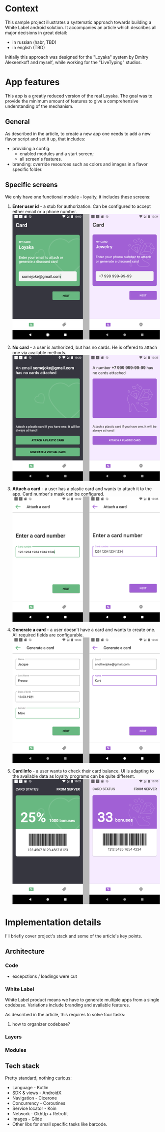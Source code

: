 # Context
This sample project illustrates a systematic approach towards building a White Label android solution. 
It accompanies an article which describes all major decisions in great detail:
* in russian (habr, TBD)
* in english (TBD)

Initially this approach was designed for the "Loyaka" system by Dmitry Alexeenkoff and myself, while working for the "LiveTyping" studios.

# App features
This app is a greatly reduced version of the real Loyaka. The goal was to provide the minimum amount of features to 
give a comprehensive understanding of the mechanism. 

## General
As described in the article, to create a new app one needs to add a new flavor script and set it up, that includes:
* providing a config:
    * enabled modules and a start screen;
    * all screen's features.
* branding: override resources such as colors and images in a flavor specific folder.

## Specific screens
We only have one functional module - loyalty, it includes these screens:
1. **Enter user id** - a stub for authorization. Can be configured to accept either email or a phone number. 
    ![Screen comprasion](./docs-images/1_enter_user_id.png)

2. **No card** - a user is authorized, but has no cards. He is offered to attach one via available methods. 
    ![Screen comprasion](./docs-images/2_no_card.png)

3. **Attach a card** - a user has a plastic card and wants to attach it to the app. Card number's mask can be configured.
    ![Screen comprasion](./docs-images/3_attach_card.png)

4. **Generate a card** - a user doesn't have a card and wants to create one. All required fields are configurable. 
    ![Screen comprasion](./docs-images/4_generate_card.png)

5. **Card Info** - a user wants to check their card balance. UI is adapting to the available data as loyalty programs can be quite different.
    ![Screen comprasion](./docs-images/5_card.png)

# Implementation details

I'll briefly cover project's stack and some of the article's key points.

## Architecture

### Code
- excepctions / loadings were cut

### White Label
White Label product means we have to generate multiple apps from a single codebase. Variations include branding and available features.

As described in the article, this requires to solve four tasks:
1. how to organizer codebase?

### Layers

### Modules


## Tech stack
Pretty standard, nothing curious:
* Language - Kotlin
* SDK & views - AndroidX
* Navigation - Cicerone
* Concurrency - Coroutines
* Service locator - Koin
* Network - Okhttp + Retrofit
* Images - Glide
* Other libs for small specific tasks like barcode.